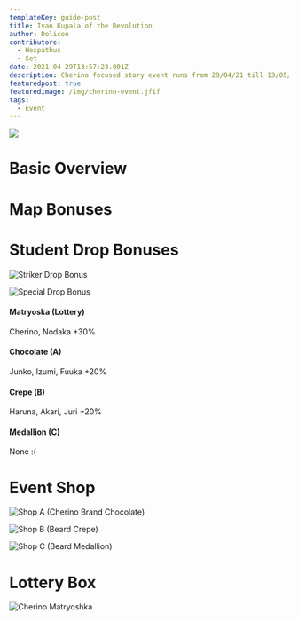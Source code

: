 ```yaml
---
templateKey: guide-post
title: Ivan Kupala of the Revolution
author: Dolicon
contributors:
  - Hespathus
  - Set
date: 2021-04-29T13:57:23.001Z
description: Cherino focused story event runs from 29/04/21 till 13/05/21 12:00 (JST)
featuredpost: true
featuredimage: /img/cherino-event.jfif
tags:
  - Event
---
```

![](/img/cherino-event.jfif)

# Basic Overview

# Map Bonuses

# Student Drop Bonuses

![Striker Drop Bonus](/img/cherino-striker-bonus.webp "Striker Drop Bonus")

![Special Drop Bonus](/img/cherino-special-bonus.webp "Special Drop Bonus")

#### **Matryoska (Lottery)**

Cherino, Nodaka +30%

#### **Chocolate (A)**

Junko, Izumi, Fuuka +20%

#### **Crepe (B)**

Haruna, Akari, Juri +20%

#### **Medallion (C)**

None :(

# Event Shop

![Shop A (Cherino Brand Chocolate)](/img/cherino-shop-a.webp "Shop A (Cherino Brand Chocolate)")

![Shop B (Beard Crepe)](/img/cherino-shop-b.webp "Shop B (Beard Crepe)")

![Shop C (Beard Medallion)](/img/cherino-shop-c.webp "Shop C (Beard Medallion)")

# Lottery Box

![Cherino Matryoshka](/img/cherino-lottery.webp "Cherino Matryoshka")
